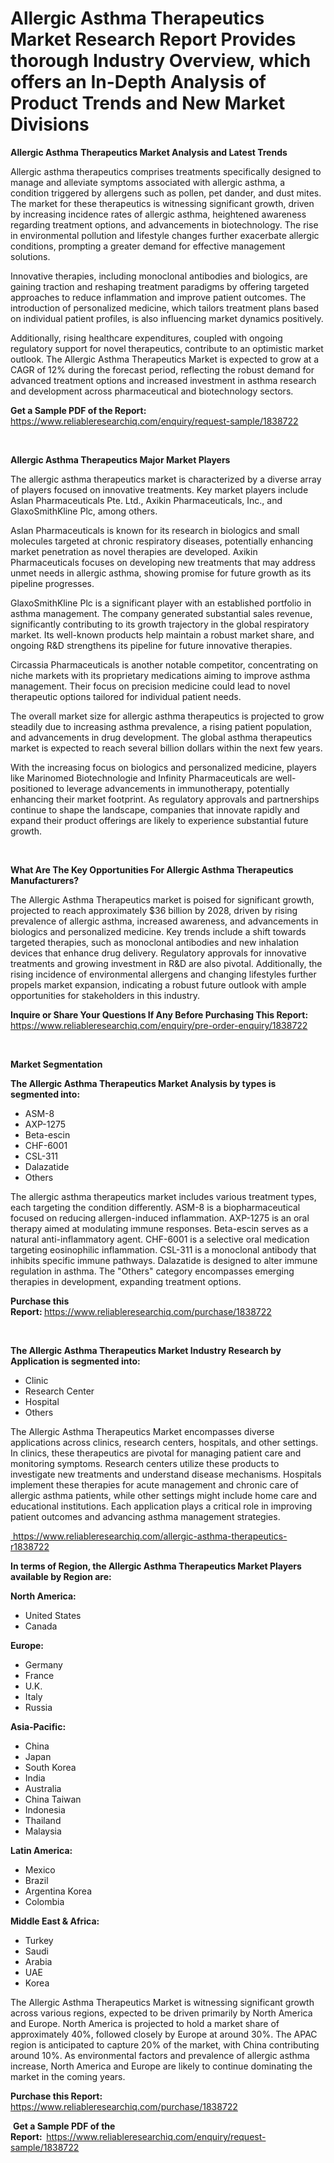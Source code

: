 <p><h1>Allergic Asthma Therapeutics Market Research Report Provides thorough Industry Overview, which offers an In-Depth Analysis of Product Trends and New Market Divisions</h1></p><p><strong>Allergic Asthma Therapeutics Market Analysis and Latest Trends</strong></p>
<p><p>Allergic asthma therapeutics comprises treatments specifically designed to manage and alleviate symptoms associated with allergic asthma, a condition triggered by allergens such as pollen, pet dander, and dust mites. The market for these therapeutics is witnessing significant growth, driven by increasing incidence rates of allergic asthma, heightened awareness regarding treatment options, and advancements in biotechnology. The rise in environmental pollution and lifestyle changes further exacerbate allergic conditions, prompting a greater demand for effective management solutions.</p><p>Innovative therapies, including monoclonal antibodies and biologics, are gaining traction and reshaping treatment paradigms by offering targeted approaches to reduce inflammation and improve patient outcomes. The introduction of personalized medicine, which tailors treatment plans based on individual patient profiles, is also influencing market dynamics positively.</p><p>Additionally, rising healthcare expenditures, coupled with ongoing regulatory support for novel therapeutics, contribute to an optimistic market outlook. The Allergic Asthma Therapeutics Market is expected to grow at a CAGR of 12% during the forecast period, reflecting the robust demand for advanced treatment options and increased investment in asthma research and development across pharmaceutical and biotechnology sectors.</p></p>
<p><strong>Get a Sample PDF of the Report:&nbsp;</strong> <a href="https://www.reliableresearchiq.com/enquiry/request-sample/1838722?utm_campaign=1082&utm_medium=2&utm_source=Github&utm_content=ia&utm_term=13042025&utm_id=allergic-asthma-therapeutics">https://www.reliableresearchiq.com/enquiry/request-sample/1838722</a></p>
<p>&nbsp;</p>
<p><strong>Allergic Asthma Therapeutics Major Market Players</strong></p>
<p><p>The allergic asthma therapeutics market is characterized by a diverse array of players focused on innovative treatments. Key market players include Aslan Pharmaceuticals Pte. Ltd., Axikin Pharmaceuticals, Inc., and GlaxoSmithKline Plc, among others. </p><p>Aslan Pharmaceuticals is known for its research in biologics and small molecules targeted at chronic respiratory diseases, potentially enhancing market penetration as novel therapies are developed. Axikin Pharmaceuticals focuses on developing new treatments that may address unmet needs in allergic asthma, showing promise for future growth as its pipeline progresses.</p><p>GlaxoSmithKline Plc is a significant player with an established portfolio in asthma management. The company generated substantial sales revenue, significantly contributing to its growth trajectory in the global respiratory market. Its well-known products help maintain a robust market share, and ongoing R&D strengthens its pipeline for future innovative therapies.</p><p>Circassia Pharmaceuticals is another notable competitor, concentrating on niche markets with its proprietary medications aiming to improve asthma management. Their focus on precision medicine could lead to novel therapeutic options tailored for individual patient needs.</p><p>The overall market size for allergic asthma therapeutics is projected to grow steadily due to increasing asthma prevalence, a rising patient population, and advancements in drug development. The global asthma therapeutics market is expected to reach several billion dollars within the next few years.</p><p>With the increasing focus on biologics and personalized medicine, players like Marinomed Biotechnologie and Infinity Pharmaceuticals are well-positioned to leverage advancements in immunotherapy, potentially enhancing their market footprint. As regulatory approvals and partnerships continue to shape the landscape, companies that innovate rapidly and expand their product offerings are likely to experience substantial future growth.</p></p>
<p>&nbsp;</p>
<p><strong>What Are The Key Opportunities For Allergic Asthma Therapeutics Manufacturers?</strong></p>
<p><p>The Allergic Asthma Therapeutics market is poised for significant growth, projected to reach approximately $36 billion by 2028, driven by rising prevalence of allergic asthma, increased awareness, and advancements in biologics and personalized medicine. Key trends include a shift towards targeted therapies, such as monoclonal antibodies and new inhalation devices that enhance drug delivery. Regulatory approvals for innovative treatments and growing investment in R&D are also pivotal. Additionally, the rising incidence of environmental allergens and changing lifestyles further propels market expansion, indicating a robust future outlook with ample opportunities for stakeholders in this industry.</p></p>
<p><strong>Inquire or Share Your Questions If Any Before Purchasing This Report:</strong> <a href="https://www.reliableresearchiq.com/enquiry/pre-order-enquiry/1838722?utm_campaign=1082&utm_medium=2&utm_source=Github&utm_content=ia&utm_term=13042025&utm_id=allergic-asthma-therapeutics">https://www.reliableresearchiq.com/enquiry/pre-order-enquiry/1838722</a></p>
<p>&nbsp;</p>
<p><strong>Market Segmentation</strong></p>
<p><strong>The Allergic Asthma Therapeutics Market Analysis by types is segmented into:</strong></p>
<p><ul><li>ASM-8</li><li>AXP-1275</li><li>Beta-escin</li><li>CHF-6001</li><li>CSL-311</li><li>Dalazatide</li><li>Others</li></ul></p>
<p><p>The allergic asthma therapeutics market includes various treatment types, each targeting the condition differently. ASM-8 is a biopharmaceutical focused on reducing allergen-induced inflammation. AXP-1275 is an oral therapy aimed at modulating immune responses. Beta-escin serves as a natural anti-inflammatory agent. CHF-6001 is a selective oral medication targeting eosinophilic inflammation. CSL-311 is a monoclonal antibody that inhibits specific immune pathways. Dalazatide is designed to alter immune regulation in asthma. The "Others" category encompasses emerging therapies in development, expanding treatment options.</p></p>
<p><strong>Purchase this Report:&nbsp;</strong><a href="https://www.reliableresearchiq.com/purchase/1838722?utm_campaign=1082&utm_medium=2&utm_source=Github&utm_content=ia&utm_term=13042025&utm_id=allergic-asthma-therapeutics">https://www.reliableresearchiq.com/purchase/1838722</a></p>
<p>&nbsp;</p>
<p><strong>The Allergic Asthma Therapeutics Market Industry Research by Application is segmented into:</strong></p>
<p><ul><li>Clinic</li><li>Research Center</li><li>Hospital</li><li>Others</li></ul></p>
<p><p>The Allergic Asthma Therapeutics Market encompasses diverse applications across clinics, research centers, hospitals, and other settings. In clinics, these therapeutics are pivotal for managing patient care and monitoring symptoms. Research centers utilize these products to investigate new treatments and understand disease mechanisms. Hospitals implement these therapies for acute management and chronic care of allergic asthma patients, while other settings might include home care and educational institutions. Each application plays a critical role in improving patient outcomes and advancing asthma management strategies.</p></p>
<p><a href="https://www.reliableresearchiq.com/allergic-asthma-therapeutics-r1838722?utm_campaign=1082&utm_medium=2&utm_source=Github&utm_content=ia&utm_term=13042025&utm_id=allergic-asthma-therapeutics">&nbsp;https://www.reliableresearchiq.com/allergic-asthma-therapeutics-r1838722</a></p>
<p><strong>In terms of Region, the Allergic Asthma Therapeutics Market Players available by Region are:</strong></p>
<p>
    <p> <strong> North America: </strong>
        <ul>
            <li>United States</li>
            <li>Canada</li>
        </ul>
        </p> 
    <p> <strong> Europe: </strong>
        <ul>
            <li>Germany</li>
            <li>France</li>
            <li>U.K.</li>
            <li>Italy</li>
            <li>Russia</li>
        </ul>
        </p> 
    <p> <strong> Asia-Pacific: </strong>
        <ul>
            <li>China</li>
            <li>Japan</li>
            <li>South Korea</li>
            <li>India</li>
            <li>Australia</li>
            <li>China Taiwan</li>
            <li>Indonesia</li>
            <li>Thailand</li>
            <li>Malaysia</li>
        </ul>
        </p> 
    <p> <strong> Latin America: </strong>
        <ul>
            <li>Mexico</li>
            <li>Brazil</li>
            <li>Argentina Korea</li>
            <li>Colombia</li>
        </ul>
        </p> 
    <p> <strong> Middle East & Africa: </strong>
        <ul>
            <li>Turkey</li>
            <li>Saudi</li>
            <li>Arabia</li>
            <li>UAE</li>
            <li>Korea</li>
        </ul>
    </p>
    </p>
<p><p>The Allergic Asthma Therapeutics Market is witnessing significant growth across various regions, expected to be driven primarily by North America and Europe. North America is projected to hold a market share of approximately 40%, followed closely by Europe at around 30%. The APAC region is anticipated to capture 20% of the market, with China contributing around 10%. As environmental factors and prevalence of allergic asthma increase, North America and Europe are likely to continue dominating the market in the coming years.</p></p>
<p><strong>Purchase this Report: </strong><a href="https://www.reliableresearchiq.com/purchase/1838722?utm_campaign=1082&utm_medium=2&utm_source=Github&utm_content=ia&utm_term=13042025&utm_id=allergic-asthma-therapeutics">https://www.reliableresearchiq.com/purchase/1838722</a></p>
<p>&nbsp;<strong>Get a Sample PDF of the Report:&nbsp;&nbsp;</strong><a href="https://www.reliableresearchiq.com/enquiry/request-sample/1838722?utm_campaign=1082&utm_medium=2&utm_source=Github&utm_content=ia&utm_term=13042025&utm_id=allergic-asthma-therapeutics">https://www.reliableresearchiq.com/enquiry/request-sample/1838722</a></p>
<p><strong></strong></p>
<p><p></p><p></p><p></p></p>